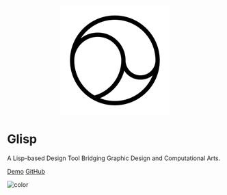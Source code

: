 <!-- _coverpage.md -->

<img src="./favicon/android-chrome-512x512.png" style="width: 256px; margin: 0 auto; display: block;" />

# Glisp

A Lisp-based Design Tool Bridging Graphic Design and Computational Arts.

[Demo](https://glisp.app)
[GitHub](https://github.com/baku89/glisp/)

![color](#f0f0f0)
